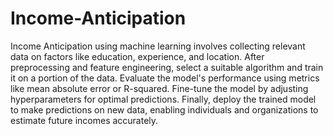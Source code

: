 # Income-Anticipation
Income Anticipation using machine learning involves collecting relevant data on factors like education, experience, and location. After preprocessing and feature engineering, select a suitable algorithm and train it on a portion of the data. Evaluate the model's performance using metrics like mean absolute error or R-squared. Fine-tune the model by adjusting hyperparameters for optimal predictions. Finally, deploy the trained model to make predictions on new data, enabling individuals and organizations to estimate future incomes accurately.
